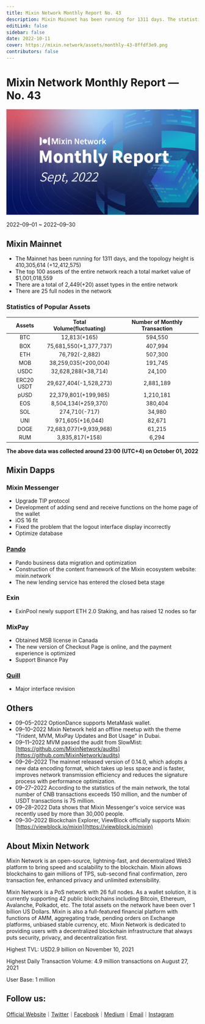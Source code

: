 ```yaml
---
title: Mixin Network Monthly Report No. 43
description: Mixin Mainnet has been running for 1311 days. The statistics of popular assets are listed. Ecosystem development, with Pando, Exin, Mixpay, Quill and other news and events are listed.
editLink: false
sidebar: false
date: 2022-10-11
cover: https://mixin.network/assets/monthly-43-8ffdf3e9.png
contributors: false
---
```


# Mixin Network Monthly Report — No. 43

![monthly-report](./monthly-43.png)

2022–09–01 ~ 2022–09–30

## Mixin Mainnet

- The Mainnet has been running for 1311 days, and the topology height is 410,305,614 (+12,412,575)
- The top 100 assets of the entire network reach a total market value of $1,001,018,559
- There are a total of 2,449(+20) asset types in the entire network
- There are 25 full nodes in the network

### Statistics of Popular Assets

| Assets     | Total Volume(fluctuating) | Number of Monthly Transaction |
|:----------:|:-------------------------:|:-----------------------------:|
| BTC        | 12,813(+165)           | 594,550   |
| BOX        | 75,681,550(+1,377,737) | 407,994   |
| ETH        | 76,792(-2,882)         | 507,300   |
| MOB        | 38,259,035(+200,004)   | 191,745   |
| USDC       | 32,628,288(+38,714)    | 24,100    |
| ERC20 USDT | 29,627,404(-1,528,273) | 2,881,189 |
| pUSD       | 22,379,801(+199,985)   | 1,210,181 |
| EOS        | 8,504,134(+259,370)    | 380,404   |
| SOL        | 274,710(-717)          | 34,980    |
| UNI        | 971,605(+16,044)       | 82,671    |
| DOGE       | 72,683,077(+9,939,968) | 61,215    |
| RUM        | 3,835,817(+158)        | 6,294     |

  **The above data was collected around 23:00 (UTC+4) on October 01, 2022**

## Mixin Dapps

### Mixin Messenger

- Upgrade TIP protocol
- Development of adding send and receive functions on the home page of the wallet
- iOS 16 fit
- Fixed the problem that the logout interface display incorrectly
- Optimize database

### [Pando](https://pando.im/)

- Pando business data migration and optimization
- Construction of the content framework of the Mixin ecosystem website: mixin.network
- The new lending service has entered the closed beta stage


### Exin

- ExinPool newly support ETH 2.0 Staking, and has raised 12 nodes so far

### MixPay

- Obtained MSB license in Canada
- The new version of Checkout Page is online, and the payment experience is optimized
- Support Binance Pay

### [Quill](https://quill.im/)

- Major interface revision

## Others

- 09–05–2022
OptionDance supports MetaMask wallet.
- 09–10–2022
Mixin Network held an offline meetup with the theme "Trident, MVM, MixPay Updates and Bot Usage" in Dubai.
- 09–11–2022
MVM passed the audit from SlowMist: [https://github.com/MixinNetwork/audits](https://github.com/MixinNetwork/audits)
- 09–26–2022
The mainnet released version of 0.14.0, which adopts a new data encoding format, which takes up less space and is faster, improves network transmission efficiency and reduces the signature process with performance optimization.
- 09–27–2022
According to the statistics of the main network, the total number of CNB transactions exceeds 150 million, and the number of USDT transactions is 75 million.
- 09–28–2022
Data shows that Mixin Messenger's voice service was recently used by more than 30,000 people.
- 09–30–2022
Blockchain Explorer, ViewBlock officially supports Mixin: [https://viewblock.io/mixin](https://viewblock.io/mixin)
  
## About Mixin Network

Mixin Network is an open-source, lightning-fast, and decentralized Web3 platform to bring speed and scalability to the blockchain. Mixin allows blockchains to gain millions of TPS, sub-second final confirmation, zero transaction fee, enhanced privacy and unlimited extensibility.

Mixin Network is a PoS network with 26 full nodes. As a wallet solution, it is currently supporting 42 public blockchains including Bitcoin, Ethereum, Avalanche, Polkadot, etc. The total assets on the network have been over 1 billion US Dollars. Mixin is also a full-featured financial platform with functions of AMM, aggregating trade, pending orders on Exchange platforms, unbiased stable currency, etc. Mixin Network is dedicated to providing users with a decentralized blockchain infrastructure that always puts security, privacy, and decentralization first.

Highest TVL: USD2.9 billion on November 10, 2021

Highest Daily Transaction Volume: 4.9 million transactions on August 27, 2021

User Base: 1 million

## Follow us:

[Official Website](https://mixin.one/)｜[Twitter](https://twitter.com/Mixin_Network)｜[Facebook](https://www.facebook.com/MixinNetwork)｜[Medium](https://medium.com/mixinnetwork)｜[Email](contact@mixin.one)｜[Instagram](https://instagram.com/mixinnetwork)
